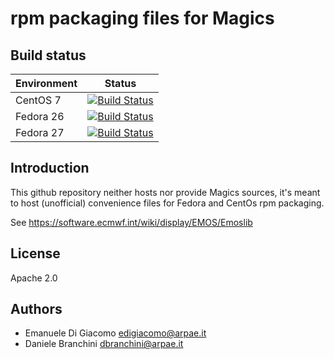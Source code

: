 # rpm packaging files for Magics


## Build status


| Environment | Status |
| ----------- | ------ |
| CentOS 7    | [![Build Status](https://badges.herokuapp.com/travis/ARPA-SIMC/Magics-rpm?branch=master&env=DOCKER_IMAGE=centos:7&label=centos7)](https://travis-ci.org/ARPA-SIMC/Magics-rpm) |
| Fedora 26   | [![Build Status](https://badges.herokuapp.com/travis/ARPA-SIMC/Magics-rpm?branch=master&env=DOCKER_IMAGE=fedora:26&label=fedora26)](https://travis-ci.org/ARPA-SIMC/Magics-rpm) |
| Fedora 27   | [![Build Status](https://badges.herokuapp.com/travis/ARPA-SIMC/Magics-rpm?branch=master&env=DOCKER_IMAGE=fedora:27&label=fedora27)](https://travis-ci.org/ARPA-SIMC/Magics-rpm) |


## Introduction


This github repository neither hosts nor provide Magics sources, it's meant to
host (unofficial) convenience files for Fedora and CentOs rpm packaging.

See https://software.ecmwf.int/wiki/display/EMOS/Emoslib

## License

Apache 2.0

## Authors

* Emanuele Di Giacomo <edigiacomo@arpae.it>
* Daniele Branchini <dbranchini@arpae.it>
